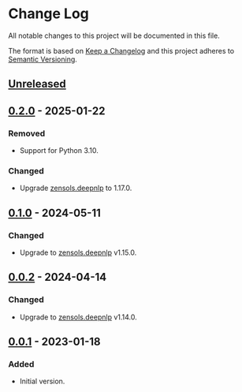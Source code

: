 # Change Log
All notable changes to this project will be documented in this file.

The format is based on [Keep a Changelog](http://keepachangelog.com/)
and this project adheres to [Semantic Versioning](http://semver.org/).


## [Unreleased]


## [0.2.0] - 2025-01-22
### Removed
- Support for Python 3.10.

### Changed
- Upgrade [zensols.deepnlp] to 1.17.0.


## [0.1.0] - 2024-05-11
### Changed
- Upgrade to [zensols.deepnlp] v1.15.0.


## [0.0.2] - 2024-04-14
### Changed
- Upgrade to [zensols.deepnlp] v1.14.0.


## [0.0.1] - 2023-01-18
### Added
- Initial version.


<!-- links -->
[Unreleased]: https://github.com/plandes/propbankdb/compare/v0.2.0...HEAD
[0.2.0]: https://github.com/plandes/propbankdb/compare/v0.1.0...v0.2.0
[0.1.0]: https://github.com/plandes/propbankdb/compare/v0.0.2...v0.1.0
[0.0.2]: https://github.com/plandes/propbankdb/compare/v0.0.1...v0.0.2
[0.0.1]: https://github.com/plandes/propbankdb/compare/v0.0.0...v0.0.1

[zensols.deepnlp]: https://github.com/plandes/deepnlp
